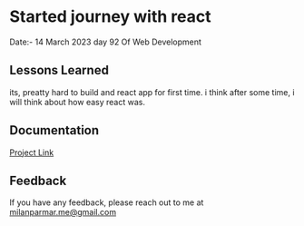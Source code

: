 
# Started journey with react



 Date:- 14 March 2023 day 92 Of Web Development

    


## Lessons Learned

its, preatty hard to build and react app for first time.
i think after some time, i will think about how easy react was.




## Documentation

[Project Link](https://first-react-app-9.netlify.app)


## Feedback

If you have any feedback, please reach out to me at milanparmar.me@gmail.com

